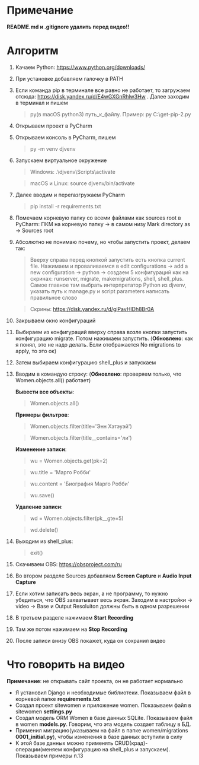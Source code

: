 # Примечание
**README.md и .gitignore удалить перед видео!!**
# Алгоритм
1. Качаем Python: https://www.python.org/downloads/
2. При установке добавляем галочку в PATH
3. Если команда pip в терминале все равно не работает, то загружаем отсюда: https://disk.yandex.ru/d/E4wGXGnRhlw3Hw . Далее заходим в терминал и пишем 
   > py(в macOS python3) путь_к_файлу. Пример: py C:\get-pip-2.py
4. Открываем проект в PyCharm
5. Открываем консоль в PyCharm, пишем
   > py -m venv djvenv
6. Запускаем виртуальное окружение
   > Windows: .\djvenv\Scripts\activate

   > macOS и Linux: source djvenv/bin/activate
7. Далее вводим и перегазгружаем PyCharm
   > pip install -r requirements.txt
8. Помечаем корневую папку со всеми файлами как sources root в PyCharm: ПКМ на корневую папку -> в самом низу Mark directory as -> Sources root
9. Абсолютно не понимаю почему, но чтобы запустить проект, делаем так:
    > Вверху справа перед кнопкой запустить есть кнопка current file. Нажимаем и проваливаемся в edit configurations -> add a new configuration -> python -> создаем 5 конфигураций как на скринах: runserver, migrate, makemigrations, shell, shell_plus. Самое главное там выбрать интерпретатор Python из djvenv, указать путь к manage.py и script parameters написать правильное слово
    
   > Скрины: https://disk.yandex.ru/d/giPavHIDh8Br0A
    
10. Закрываем окно конфигураций
11. Выбираем из конфигураций вверху справа возле кнопки запустить конфигурацию migrate. Потом нажимаем запустить. (**Обновлено**: как я понял, это не надо делать. Если отображается No migrations to apply, то это ок)
12. Затем выбираем конфигурацию shell_plus и запускаем
13. Вводим в командую строку: (**Обновлено**: проверяем только, что Women.objects.all() работает)
    
    __Вывести все объекты__:
    > Women.objects.all()  

    __Примеры фильтров__: 
    > Women.objects.filter(title='Энн Хэтэуэй')

    >Women.objects.filter(title__contains='ли') 

      __Изменение записи__:
    > wu = Women.objects.get(pk=2)
    
    > wu.title = 'Марго Робби'

    > wu.content = 'Биография Марго Робби'

    > wu.save()

    __Удаление записи__:
    > wd = Women.objects.filter(pk__gte=5)

    > wd.delete()
14. Выходим из shell_plus:
    > exit()
15. Скачиваем OBS: https://obsproject.com/ru
16. Во втором разделе Sources добавляем **Screen Capture** и **Audio Input Capture**
17. Если хотим записать весь экран, а не программу, то нужно убедиться, что OBS захватывает весь экран. Заходим в настройки -> video -> Base и Output Resoluiton должны быть в одном разрешении
18. В третьем разделе нажимаем **Start Recording**
19. Там же потом нажимаем на **Stop Recording**
20. После записи внизу OBS покажет, куда он сохранил видео 
# Что говорить на видео
**Примечание**: не открывать сайт проекта, он не работает нормально
- Я установил Django и необходимые библиотеки. Показываем файл в корневой папке **requirements.txt**
- Cоздал проект sitewomen и приложение women. Показываем файл в sitewomen **settings.py**
- Создал модель ORM Women в базе данных SQLite. Показываем файл в women **models.py**. Говорим, что эта модель создает таблицу в БД.
- Применил миграцию(указываем на файл в папке women/migrations **0001_initial.py**), чтобы изменения в базе данных вступили в силу
- К этой базе данных можно применять CRUD(крад)-операции(меняем конфигурацию на shell_plus и запускаем). Показываем примеры п.13